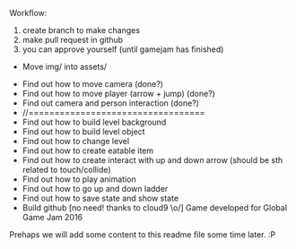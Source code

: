 Workflow:

1. create branch to make changes
2. make pull request in github
3. you can approve yourself (until gamejam has finished)

* Move img/ into assets/
- Find out how to move camera (done?)
 - Find out how to move player (arrow + jump) (done?)
 - Find out camera and person interaction (done?)
 - //==================================
 - Find out how to build level background
 - Find out how to build level object
 - Find out how to change level
 - Find out how to create eatable item
 - Find out how to create interact with up and down arrow (should be sth related to touch/collide)
 - Find out how to play animation
 - Find out how to go up and down ladder
 - Find out how to save state and show state
 - Build github [no need! thanks to cloud9 \o/]
Game developed for Global Game Jam 2016

Prehaps we will add some content to this readme file some time later. :P
